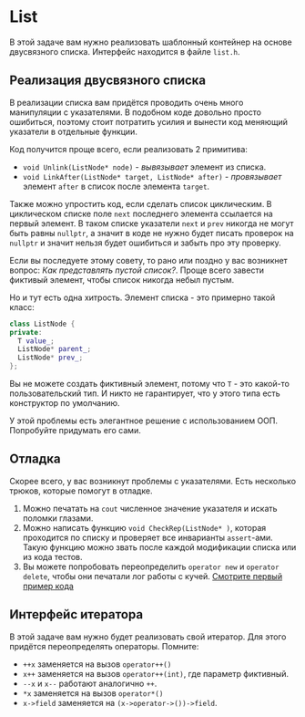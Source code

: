 # List

В этой задаче вам нужно реализовать шаблонный контейнер на основе
двусвязного списка. Интерфейс находится в файле `list.h`.

## Реализация двусвязного списка

В реализации списка вам придётся проводить очень много манипуляции с
указателями. В подобном коде довольно просто ошибиться, поэтому стоит
потратить усилия и вынести код меняющий указатели в отдельные функции.

Код получится проще всего, если реализовать 2 примитива:
  * `void Unlink(ListNode* node)` - _вывязывает_ элемент из списка.
  * `void LinkAfter(ListNode* target, ListNode* after)` - _провязывает_
    элемент `after` в список после элемента `target`.
  
Также можно упростить код, если сделать список циклическим. В
циклическом списке поле `next` последнего элемента ссылается на первый
элемент. В таком списке указатели `next` и `prev` никогда не могут
быть равны `nullptr`, а значит в коде не нужно будет писать проверок
на `nullptr` и значит нельзя будет ошибиться и забыть про эту
проверку.

Если вы последуете этому совету, то рано или поздно у вас возникнет
вопрос: _Как представлять пустой список?_. Проще всего завести
фиктивый элемент, чтобы список никогда небыл пустым.

Но и тут есть одна хитрость. Элемент списка - это примерно такой класс:

```c++
class ListNode {
private:
  T value_;
  ListNode* parent_;
  ListNode* prev_;
};
```

Вы не можете создать фиктивный элемент, потому что `T` - это какой-то
пользовательский тип. И никто не гарантирует, что у этого типа есть
конструктор по умолчанию.

У этой проблемы есть элегантное решение с использованием ООП.
Попробуйте придумать его сами.

## Отладка

Скорее всего, у вас возникнут проблемы с указателями. Есть несколько трюков, которые помогут в отладке.
  1. Можно печатать на `cout` численное значение указателя и искать поломки глазами.
  2. Можно написать функцию `void CheckRep(ListNode* )`, которая проходится по
     списку и проверяет все инварианты `assert`-ами. Такую функцию можно звать 
     после каждой модификации списка или из кода тестов.
  3. Вы можете попробовать переопределить `operator new` и `operator delete`,
     чтобы они печатали лог работы с кучей. [Смотрите первый пример кода](http://en.cppreference.com/w/cpp/memory/new/operator_new)

## Интерфейс итератора

В этой задаче вам нужно будет реализовать свой итератор. Для этого
придётся переопределять операторы. Помните:

 * `++x` заменяется на вызов `operator++()`
 * `x++` заменяется на вызов `operator++(int)`, где параметр фиктивный.
 * `--x` и `x--` работают аналогично `++`.
 * `*x` заменяется на вызов `operator*()`
 * `x->field` заменяется на `(x->operator->())->field`.
